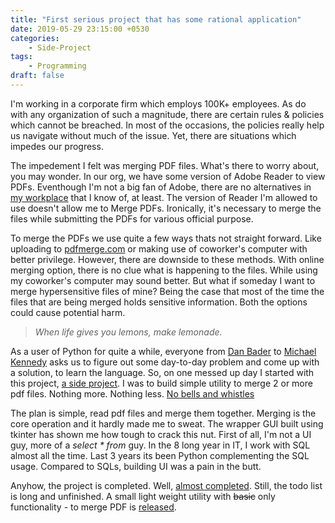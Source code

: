 ```yaml
---
title: "First serious project that has some rational application"
date: 2019-05-29 23:15:00 +0530
categories:
    - Side-Project
tags:
    - Programming
draft: false
---
```



I'm working in a corporate firm which employs 100K+ employees. As do with any organization of such a magnitude, there are certain rules & policies which cannot be breached. In most of the occasions, the policies really help us navigate without much of the issue. Yet, there are situations which impedes our progress.

The impedement I felt was merging PDF files. What's there to worry about, you may wonder. In our org, we have some version of Adobe Reader to view PDFs. Eventhough I'm not a big fan of Adobe, there are no alternatives in [my workplace](https://alternativeto.net/software/adobe-reader/) that I know of, at least. The version of Reader I'm allowed to use doesn't allow me to Merge PDFs. Ironically, it's necessary to merge the files while submitting the PDFs for various official purpose.

To merge the PDFs we use quite a few ways thats not straight forward. Like uploading to [pdfmerge.com](https://www.pdfmerge.com/) or making use of coworker's computer with better privilege. However, there are downside to these methods. With online merging option, there is no clue what is happening to the files. While using my coworker's computer may sound better. But what if someday I want to merge hypersensitive files of mine? Being the case that most of the time the files that are being merged holds sensitive information. Both the options could cause potential harm.


>_When life gives you lemons, make lemonade._

As a user of Python for quite a while, everyone from [Dan Bader](https://dbader.org/about/) to [Michael Kennedy](https://training.talkpython.fm/home/about) asks us to figure out some day-to-day problem and come up with a solution, to learn the language. So, on one messed up day I started with this project, [a side project](https://simpleprogrammer.com/side-projects/). I was to build simple utility to merge 2 or more pdf files. Nothing more. Nothing less. [No bells and whistles](https://hackaday.com/2018/09/10/doing-one-thing-well-the-unix-philosophy/)

The plan is simple, read pdf files and merge them together. Merging is the core operation and it hardly made me to sweat. The wrapper GUI built using tkinter has shown me how tough to crack this nut. First of all, I'm not a UI guy, more of a _select * from_ guy. In the 8 long year in IT, I work with SQL almost all the time. Last 3 years its been Python complementing the SQL usage. Compared to SQLs, building UI was a pain in the butt.

Anyhow, the project is completed. Well, [almost completed](https://github.com/dheepakg/PDF-Files-Merger/blob/master/Todo.md). Still, the todo list is long and unfinished. A small light weight utility with ~~basic~~ only functionality - to merge PDF is [released](https://github.com/dheepakg/PDF-Files-Merger#downloads).
